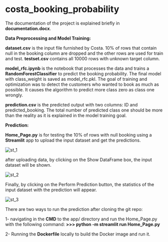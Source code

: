 # costa_booking_probability

The documentation of the project is explained briefly in **documentation.docx**.

**Data Preprocessing and Model Training:**

**dataset.csv** is the input file furnished by Costa. 10% of rows that contain null in the booking column are dropped and the other rows are used for train and test. **testset.csv** contains all 10000 rows with unknown target column.

**model_rfc.ipynb** is the notebook that processes the data and trains a **RandomForestClassifier** to predict the booking probability. The final model with class_weight is saved as model_rfc.pkl. The goal of training and optimization was to detect the customers who wanted to book as much as possible. It causes the algorithm to predict more class zero as class one wrongly.

**prediction.csv** is the predicted output with two columns: ID and predicted_booking. The total number of predicted class one should be more than the reality as it is explained in the model training goal.

**Prediction:**

**Home_Page.py** is for testing the 10% of rows with null booking using a **Streamlit** app to upload the input dataset and get the predictions.

![st_1](https://github.com/samedhsh/costa_booking_probability/assets/80158302/ee4e94ff-a9d2-4f75-81e3-a0d88fb5eb57)

after uploading data, by clicking on the Show DataFrame box, the input dataset will be shown. 

![st_2](https://github.com/samedhsh/costa_booking_probability/assets/80158302/23311706-41ec-4c42-827c-5329b7cc02eb)

Finally, by clicking on the Perform Prediction button, the statistics of the input dataset with the prediction will appear.

![st_3](https://github.com/samedhsh/costa_booking_probability/assets/80158302/1fdaf7ce-68a3-4690-b054-5ac7deebbe31)


There are two ways to run the prediction after cloning the git repo:

1- navigating in the **CMD** to the app/ directory and run the Home_Page.py with the following command:
            **>>>  python -m streamlit run Home_Page.py**

2- Running the **Dockerfile** locally to build the Docker image and run it.




